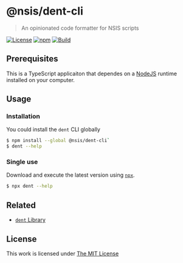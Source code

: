 # @nsis/dent-cli

> An opinionated code formatter for NSIS scripts

[![License](https://img.shields.io/github/license/idleberg/node-dent-cli?color=blue&style=for-the-badge)](https://github.com/idleberg/node-dent-cli/blob/main/LICENSE)
[![npm](https://img.shields.io/npm/v/@nsis/dent-cli?style=for-the-badge)](https://www.npmjs.org/package/@nsis/dent-cli)
[![Build](https://img.shields.io/github/actions/workflow/status/idleberg/node-dent-cli/default.yml?style=for-the-badge)](https://github.com/idleberg/node-dent-cli/actions)

## Prerequisites

This is a TypeScript applicaiton that dependes on a [NodeJS](https://nodejs.org) runtime installed on your computer.

## Usage

### Installation

You could install the `dent` CLI globally

```sh
$ npm install --global @nsis/dent-cli`
$ dent --help
```

### Single use

Download and execute the latest version using [`npx`](https://medium.com/@maybekatz/introducing-npx-an-npm-package-runner-55f7d4bd282b).

```sh
$ npx dent --help
```

## Related

- [`dent` Library](https://www.npmjs.com/package/@nsis/dent)

## License

This work is licensed under [The MIT License](LICENSE)
  
